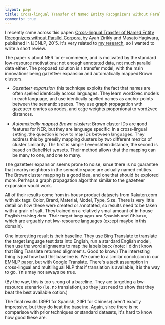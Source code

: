 ```yaml
---
layout: page
title: Cross-lingual Transfer of Named Entity Recognizers without Parallel Corpora
comments: true
---
```


I recently came across this paper: [Cross-lingual Transfer of Named Entity Recognizers
without Parallel Corpora](http://www.aclweb.org/anthology/P15-2064), by Ayah Zirikly and Masato Hagiwara, published in IJCNLP, 2015. It's very related to [my research](http://aclweb.org/anthology/D/D17/D17-1268.pdf), so I wanted to write a short review. 

The paper is about NER for e-commerce, and is motivated by the standard low-resource motivations: not enough annotated data, not much parallel data either. The proposed solution is a transfer model, with the main innovations being gazetteer expansion and automatically mapped Brown clusters.

* _Gazetteer expansion_: this technique exploits the fact that names are often spelled identically across languages. They learn word2vec models in each language, and use identically spelled names as anchor points between the semantic spaces. They use graph propagation with gazetteer entries as nodes, and edge weights proportional to word2vec distances.

* _Automatically mapped Brown clusters_: Brown cluster IDs are good features for NER, but they are language specific. In a cross-lingual setting, the question is how to map IDs between languages. They address this by greedily mapping clusters by two different metrics of cluster similarity. The first is simple Levenshtein distance, the second is based on BabelNet synsets. Their method allows that the mapping can be many to one, and one to many. 

The gazetteer expansion seems prone to noise, since there is no guarantee that nearby neighbors in the semantic space are actually named entities. The Brown cluster mapping is a good idea, and one that should be explored more. Perhaps a graph propagation algorithm similar to the gazetteer expansion would work. 

All of their results come from in-house product datasets from Rakuten.com with six tags: Color, Brand, Material, Model, Type, Size. There is very little detail on how these were created or annotated, so results need to be taken with a grain of salt. They trained on a relatively small amount of in-house English training data. Their target languages are Spanish and Chinese, which are arguably not low-resource languages (except maybe in this domain). 

One interesting result is their baseline. They use Bing Translate to translate the target language test data into English, run a standard English model, then use the word alignments to map the labels back (note: I didn't know that Bing Translate returned alignments. Good to know.) The interesting thing is just how bad this baseline is. We came to a similar conclusion in our [EMNLP paper](http://aclweb.org/anthology/D/D17/D17-1268.pdf), but with Google Translate. There's a tacit assumption in cross-lingual and multilingual NLP that if translation is available, it is the way to go. This may not always be true. 

(By the way, this is too strong of a baseline. They are targeting a low-resource scenario (i.e. no translation), so they just need to show that they beat the best available option.)

The final results (39F1 for Spanish, 23F1 for Chinese) aren't exactly impressive, but they do beat the baseline. Again, since there is no comparison with prior techniques or standard datasets, it's hard to know how good these are. 

